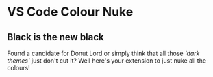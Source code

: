 # VS Code Colour Nuke

## Black is the new black

Found a candidate for Donut Lord or simply think that all those _'dark themes'_ just don't cut it? Well here's your extension to just nuke all the colours!